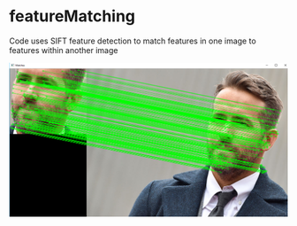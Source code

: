# featureMatching

Code uses SIFT feature detection to match features in one image to features within another image

![alt text](matchFeatures.png "Matches Features")
